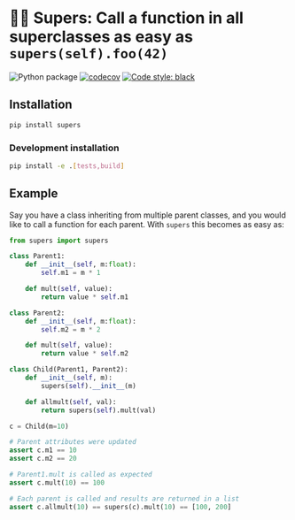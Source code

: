 # 🦸‍♂️ Supers: Call a function in all superclasses as easy as `supers(self).foo(42)`

![Python package](https://github.com/LukasHedegaard/supers/workflows/Python%20package/badge.svg) 
[![codecov](https://codecov.io/gh/LukasHedegaard/supers/branch/master/graph/badge.svg)](https://codecov.io/gh/LukasHedegaard/datasetops) 
[![Code style: black](https://img.shields.io/badge/code%20style-black-000000.svg)](https://github.com/psf/black)

## Installation
```bash
pip install supers
```

### Development installation
```bash
pip install -e .[tests,build]
```

## Example
Say you have a class inheriting from multiple parent classes, and you would like to call a function for each parent. With `supers` this becomes as easy as:

```python
from supers import supers

class Parent1:
    def __init__(self, m:float):
        self.m1 = m * 1

    def mult(self, value):
        return value * self.m1

class Parent2:
    def __init__(self, m:float):
        self.m2 = m * 2

    def mult(self, value):
        return value * self.m2

class Child(Parent1, Parent2):
    def __init__(self, m):
        supers(self).__init__(m)

    def allmult(self, val):
        return supers(self).mult(val)

c = Child(m=10)

# Parent attributes were updated
assert c.m1 == 10 
assert c.m2 == 20

# Parent1.mult is called as expected
assert c.mult(10) == 100

# Each parent is called and results are returned in a list
assert c.allmult(10) == supers(c).mult(10) == [100, 200]

```
